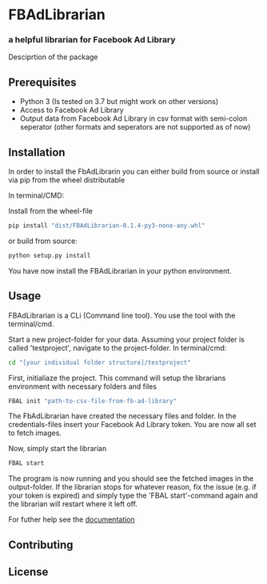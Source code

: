 # FBAdLibrarian
### a helpful librarian for Facebook Ad Library
Desciprtion of the package



## Prerequisites
* Python 3 (Is tested on 3.7 but might work on other versions)
* Access to Facebook Ad Library 
* Output data from Facebook Ad Library in csv format with semi-colon seperator (other formats and seperators are not supported as of now)

## Installation
In order to install the FbAdLibrarin you can either build from source or install via pip from the wheel distributable

In terminal/CMD:

Install from the wheel-file
```bash
pip install "dist/FBAdLibrarian-0.1.4-py3-none-any.whl"
```

or build from source:

```bash
python setup.py install 
```

You have now install the FBAdLibrarian in your python environment.

## Usage

FBAdLibrarian is a CLi (Command line tool). You use the tool with the terminal/cmd.

Start a new project-folder for your data.
Assuming your project folder is called 'testproject', navigate to the project-folder.
In terminal/cmd:
```bash
cd "[your individual folder structure]/testproject"
```

First, initialiaze the project. This command will setup the librarians environment with necessary folders and files
```bash
FBAL init "path-to-csv-file-from-fb-ad-library"
```
The FbAdLibrarian have created the necessary files and folder. 
In the credentials-files insert your Facebook Ad Library token.
You are now all set to fetch images.

Now, simply start the librarian
```bash
FBAL start 
```
The program is now running and you should see the fetched images in the output-folder.
If the librarian stops for whatever reason, fix the issue (e.g. if your token is expired) and simply type the 'FBAL start'-command again and the librarian will restart where it left off.



For futher help see the [documentation](docs/build/html/index.html)

## Contributing


## License


